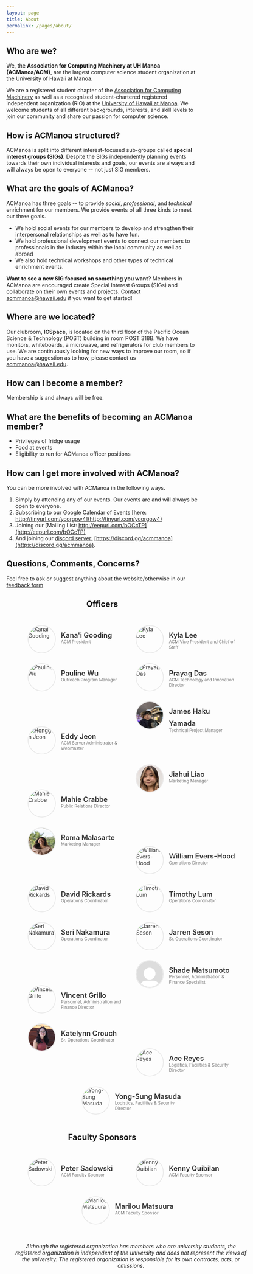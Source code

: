 ```yaml
---
layout: page
title: About
permalink: /pages/about/
---
```


## Who are we?
We, the **Association for Computing Machinery at UH Manoa (ACManoa/ACM)**, are the largest computer science student organization at the University of Hawaii at Manoa.

We are a registered student chapter of the [Association for Computing Machinery](https://www.acm.org/) as well as a recognized student-chartered registered independent organization (RIO) at the [University of Hawaii at Manoa](https://www.hawaii.edu/). We welcome students of all different backgrounds, interests, and skill levels to join our community and share our passion for computer science.

## How is ACManoa structured?
ACManoa is split into different interest-focused sub-groups called **special interest groups (SIGs)**. Despite the SIGs independently planning events towards their own individual interests and goals, our events are always and will always be open to everyone -- not just SIG members.

## What are the goals of ACManoa?
ACManoa has three goals -- to provide *social*, *professional*, and *technical* enrichment for our members. We provide events of all three kinds to meet our three goals.

- We hold social events for our members to develop and strengthen their interpersonal relationships as well as to have fun.
- We hold professional development events to connect our members to professionals in the industry within the local community as well as abroad
- We also hold technical workshops and other types of technical enrichment events.

**Want to see a new SIG focused on something you want?** Members in ACManoa are encouraged create Special Interest Groups (SIGs) and collaborate on their own events and projects. Contact <acmmanoa@hawaii.edu> if you want to get started!

## Where are we located?
Our clubroom, **ICSpace**, is located on the third floor of the Pacific Ocean Science & Technology (POST) building in room POST 318B. We have monitors, whiteboards, a microwave, and refrigerators for club members to use. We are continuously looking for new ways to improve our room, so if you have a suggestion as to how, please contact us <acmmanoa@hawaii.edu>.

## How can I become a member?
Membership is and always will be free.

## What are the benefits of becoming an ACManoa member?
- Privileges of fridge usage
- Food at events
- Eligibility to run for ACManoa officer positions

## How can I get more involved with ACManoa?
You can be more involved with ACManoa in the following ways.

1. Simply by attending any of our events. Our events are and will always be open to everyone.
2. Subscribing to our Google Calendar of Events [here: http://tinyurl.com/ycorgow4](http://tinyurl.com/ycorgow4)
3. Joining our [Mailing List: http://eepurl.com/bOCcTP](http://eepurl.com/bOCcTP)
4. And joining our [discord server:](https://discord.gg/acmmanoa) [https://discord.gg/acmmanoa](https://discord.gg/acmmanoa).

## Questions, Comments, Concerns?
Feel free to ask or suggest anything about the website/otherwise in our [feedback form](https://forms.gle/ftJDJ5BG2c5KiT6Y6)

<center>
	<h2>Officers</h2>
</center>

<style>
	#officers-container {
		width: 130%;
		max-width: 900px;
		padding: 0 20px;
		box-sizing: border-box;
		margin: auto;
		text-align: center;
	}	
	#officers-container .officer {
		width: 280px;
		height: 100px;
		display: inline-block;
		color: #333;
		text-align: left;
		transition: transform .1s;
	}
	#officers-container .officer img {
		margin: 25px 10px;
		height: 70px;
		width: 70px;
		border: 2px solid #eaeaea;
		display: inline-block;
		border-radius: 50%;
	}
	#officers-container .officer .info {
		display: inline-block;
		vertical-align: top;
		width: 180px;
	}
	#officers-container .officer .info h2 {
		margin: 0;
		padding: 0;
		margin-top: 35px;
		font-weight: 600;
		display: inline-block;
		font-size: 1.3em;
		line-height: 1.8em;
		/* Font-Family Missing */
	}
	#officers-container .officer .info p {
	 	/* Font-Family Missing */
	 	margin: 0;
	 	margin-top: -5px;
		padding-bottom: 3px;
	 	font-size: .8em;
		color: #777;
	 	vertical-align: top;
	}
</style>

<div id="officers-container">
  <div class="officer">
	<img src="/assets/img/officers/KanaiGooding.jpg" alt="Kanai Gooding">
		<div class="info">
			<h2>Kana'i Gooding</h2>
			<br>
			<p>ACM President</p>
		</div>
	</div>
	<div class="officer">
    <img src="/assets/img/officers/KylaLee.png" alt="Kyla Lee">
    <div class="info">
      <h2>Kyla Lee</h2>
      <br>
      <p>ACM Vice President and Chief of Staff</p>
    </div>
   </div>
  <div class="officer">
    <img src="/assets/img/officers/pauline.png" alt="Pauline Wu">
    <div class="info">
      <h2>Pauline Wu</h2>
      <br>
      <p>Outreach Program Manager</p>
    </div>
  </div>
  <div class="officer">
		<img src="/assets/img/officers/prayag.jpg" alt="Prayag Das">
		<div class="info">
			<h2>Prayag Das</h2>
			<br>
			<p>ACM Technology and Innovation Director</p>
		</div>
	</div>
  <div class="officer">
		<img src="/assets/img/officers/honggun.jpg" alt="Honggun Jeon">
		<div class="info">
			<h2>Eddy Jeon</h2>
			<br>
			<p>ACM Server Administrator & Webmaster</p>
		</div>
	</div>
	<div class="officer">
		<img src="/assets/img/officers/haku.jpg" alt="James Haku Yamada">
		<div class="info">
			<h2>James Haku Yamada</h2>
			<br>
			<p>Technical Project Manager</p>
		</div>
	</div>
  <div class="officer">
		<img src="/assets/img/officers/mahie.jpeg" alt="Mahie Crabbe">
		<div class="info">
			<h2>Mahie Crabbe</h2>
			<br>
			<p>Public Relations Director</p>
		</div>
	</div>
	<div class="officer">
		<img src="/assets/img/officers/jiahui.png" alt="Jiahui Liao">
		<div class="info">
			<h2>Jiahui Liao</h2>
			<br>
			<p>Marketing Manager</p>
		</div>
	</div>
	<div class="officer">
		<img src="/assets/img/officers/roma.jpg" alt="Roma Malasarte">
		<div class="info">
			<h2>Roma Malasarte</h2>
			<br>
			<p>Marketing Manager</p>
		</div>
	</div>
	<div class="officer">
		<img src="/assets/img/officers/WillEversHood.png" alt="William Evers-Hood">
		<div class="info">
			<h2>William Evers-Hood</h2>
			<br>
			<p>Operations Director</p>
		</div>
	</div>
  <div class="officer">
		<img src="/assets/img/officers/david_rickards.jpg" alt="David Rickards">
		<div class="info">
			<h2>David Rickards</h2>
			<br>
			<p>Operations Coordinator</p>
		</div>
	</div>
	<div class="officer">
		<img src="/assets/img/officers/timLum.jpg" alt="Timothy Lum">
		<div class="info">
			<h2>Timothy Lum</h2>
			<br>
			<p>Operations Coordinator</p>
		</div>
	</div>
  <div class="officer">
		<img src="/assets/img/officers/seri_nakamura.png" alt="Seri Nakamura">
		<div class="info">
			<h2>Seri Nakamura</h2>
			<br>
			<p>Operations Coordinator</p>
		</div>
	</div>
  <div class="officer">
		<img src="/assets/img/officers/jarren_seson.jpg" alt="Jarren Seson">
		<div class="info">
			<h2>Jarren Seson</h2>
			<br>
			<p>Sr. Operations Coordinator</p>
		</div>
	</div>
  <div class="officer">
		<img src="/assets/img/officers/vincent_grillo.jpg" alt="Vincent Grillo">
		<div class="info">
			<h2>Vincent Grillo</h2>
			<br>
			<p>Personnel, Administration and Finance Director</p>
		</div>
	</div>
	<div class="officer">
		<img src="/assets/img/officers/default.png" alt="Shade Matsumoto">
		<div class="info">
			<h2>Shade Matsumoto</h2>
			<br>
			<p>Personnel, Administration & Finance Specialist</p>
		</div>
	</div>
  <div class="officer">
		<img src="/assets/img/officers/katelynn.JPG" alt="Katelynn Crouch">
		<div class="info">
			<h2>Katelynn Crouch</h2>
			<br>
			<p>Sr. Operations Coordinator</p>
		</div>
	</div>
	<div class="officer">
		<img src="/assets/img/officers/ace.png" alt="Ace Reyes">
		<div class="info">
			<h2>Ace Reyes</h2>
			<br>
			<p>Logistics, Facilities & Security Director</p>
		</div>
	</div>
	<div class="officer">
		<img src="/assets/img/officers/YongSungMasuda.png" alt="Yong-Sung Masuda">
		<div class="info">
			<h2>Yong-Sung Masuda</h2>
			<br>
			<p>Logistics, Facilities & Security Director</p>
		</div>
	</div>
  <br><br>
</div>

<center>
	<h2>Faculty Sponsors</h2>
</center>

<div id="officers-container">
  <div class="officer">
		<img src="/assets/img/officers/petersadowski.jpg" alt="Peter Sadowski">
		<div class="info">
			<h2>Peter Sadowski</h2>
			<br>
			<p>ACM Faculty Sponsor</p>
		</div>
	</div>
  <div class="officer">
		<img src="/assets/img/officers/KennyQuibilan.png" alt="Kenny Quibilan">
		<div class="info">
			<h2>Kenny Quibilan</h2>
			<br>
			<p>ACM Faculty Sponsor</p>
		</div>
	</div>
  <div class="officer">
  		<img src="/assets/img/officers/MarilouMatsuura.jpeg" alt="Marilou Matsuura">
  		<div class="info">
  			<h2>Marilou Matsuura</h2>
  			<br>
  			<p>ACM Faculty Sponsor</p>
  		</div>
  </div>
  
  <br><br>
  <i>
    Although the registered organization has members who are university students, the registered organization is independent of the university and does not represent the views of the university. The registered organization is responsible for its own contracts, acts, or omissions. 
  </i>
</div>


